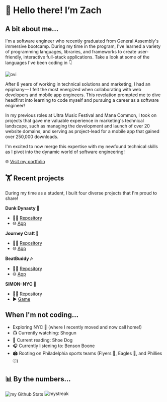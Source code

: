 # 👋 Hello there! I’m Zach

## A bit about me...
I'm a software engineer who recently graduated from General Assembly's immersive bootcamp. During my time in the program, I've learned a variety of programming languages, libraries, and frameworks to create user-friendly, interactive full-stack applications. Take a look at some of the languages I've been coding in 👇

<img src="https://github-readme-stats.vercel.app/api/top-langs?username=zachkurfirst&show_icons=true&locale=en&layout=compact&theme=chartreuse-dark" alt="ovi" />

After 8 years of working in technical solutions and marketing, I had an epiphany— I felt the most energized when collaborating with web developers and mobile app engineers. This revelation prompted me to dive headfirst into learning to code myself and pursuing a career as a software engineer!

In my previous roles at Ultra Music Festival and Mana Common, I took on projects that gave me valuable experience in marketing's technical landscape, such as managing the development and launch of over 20 website domains, and serving as project-lead for a mobile app that gained over 250,000 downloads.

I'm excited to now merge this expertise with my newfound technical skills as I pivot into the dynamic world of software engineering!

🌐 <a href="https://zachkurfirst.netlify.app/" target="_blank" rel="noreferrer noopener">Visit my portfolio</a>

## 🏋️ Recent projects
During my time as a student, I built four diverse projects that I'm proud to share!

**Dunk Dynasty 🏀**
- 👨‍💻 <a href="https://github.com/zachkurfirst/dunk-dynasty" target="_blank" rel="noreferrer noopener">Repository</a>
- 🌐 <a href="https://dunkdynasty-7001c09430f6.herokuapp.com/" target="_blank" rel="noreferrer noopener">App</a>

**Journey Craft 🧳**
- 👨‍💻 <a href="https://github.com/bsong1124/trip-planner-client" target="_blank" rel="noreferrer noopener">Repository</a>
- 🌐 <a href="https://journeycraft.netlify.app/" target="_blank" rel="noreferrer noopener">App</a>

**BeatBuddy 🎶**
- 👨‍💻 <a href="https://github.com/connorgunter/music-playlist-app" target="_blank" rel="noreferrer noopener">Repository</a>
- 🌐 <a href="https://beatbuddy-7a9e4cc3fd5d.herokuapp.com/" target="_blank" rel="noreferrer noopener">App</a>

**SIMON: NYC 🗽**
- 👨‍💻 <a href="https://github.com/zachkurfirst/project-1-simon-nyc" target="_blank" rel="noreferrer noopener">Repository</a>
- ▶️ <a href="https://zachkurfirst.github.io/project-1-simon-nyc/" target="_blank" rel="noreferrer noopener">Game</a>

## When I'm not coding...
- Exploring NYC 🍎 (where I recently moved and now call home!)
- 📺 Currently watching: Shogun
- 📖 Current reading: Shoe Dog
- 🎧 Currently listening to: Benson Boone
- 🏟️ Rooting on Philadelphia sports teams (Flyers 🏒, Eagles 🏈, and Phillies ⚾️)

## 📊 By the numbers...
<img align="center" src="https://github-readme-stats.vercel.app/api?username=zachkurfirst&include_all_commits=true&count_private=true&show_icons=true&line_height=20&title_color=2B5BBD&icon_color=1124BB&text_color=A1A1A1&bg_color=0,000000,130F40" alt="my Github Stats"/>

<img src="https://github-readme-streak-stats.herokuapp.com/?user=zachkurfirst&theme=tokyonight" alt="mystreak"/>

<!---
zachkurfirst/zachkurfirst is a ✨ special ✨ repository because its `README.md` (this file) appears on your GitHub profile.
You can click the Preview link to take a look at your changes.
--->

